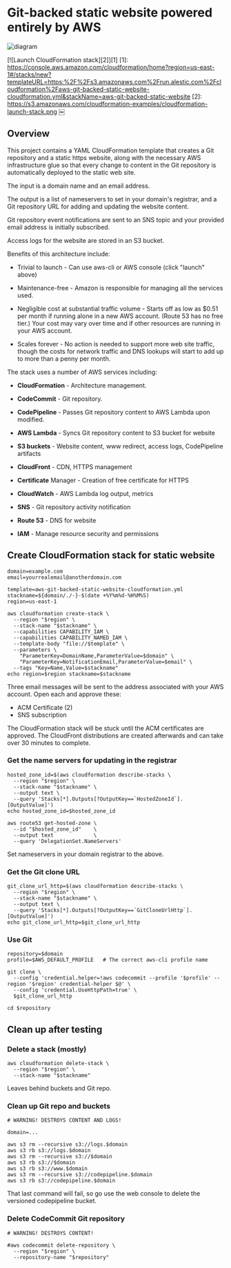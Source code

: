 
# Git-backed static website powered entirely by AWS

![diagram](https://raw.githubusercontent.com/alestic/aws-git-backed-static-website/master/aws-git-backed-static-website-architecture.gif "Architecture dagram: Git-backed static website powerd by AWS")

[![Launch CloudFormation stack][2]][1]
[1]: https://console.aws.amazon.com/cloudformation/home?region=us-east-1#/stacks/new?templateURL=https:%2F%2Fs3.amazonaws.com%2Frun.alestic.com%2Fcloudformation%2Faws-git-backed-static-website-cloudformation.yml&stackName=aws-git-backed-static-website
[2]: https://s3.amazonaws.com/cloudformation-examples/cloudformation-launch-stack.png 
￼
## Overview

This project contains a YAML CloudFormation template that creates a
Git repository and a static https website, along with the necessary
AWS infrastructure glue so that every change to content in the Git
repository is automatically deployed to the static web site.

The input is a domain name and an email address.

The output is a list of nameservers to set in your domain's registrar,
and a Git repository URL for adding and updating the website content.

Git repository event notifications are sent to an SNS topic and your
provided email address is initially subscribed.

Access logs for the website are stored in an S3 bucket.

Benefits of this architecture include:

 - Trivial to launch - Can use aws-cli or AWS console (click "launch"
   above)

 - Maintenance-free - Amazon is responsible for managing all the
   services used.

 - Negligible cost at substantial traffic volume - Starts off as low
   as $0.51 per month if running alone in a new AWS account. (Route 53
   has no free tier.) Your cost may vary over time and if other
   resources are running in your AWS account.

 - Scales forever - No action is needed to support more web site
   traffic, though the costs for network traffic and DNS lookups will
   start to add up to more than a penny per month.

The stack uses a number of AWS services including:

 - **CloudFormation** - Architecture management.

 - **CodeCommit** - Git repository.

 - **CodePipeline** - Passes Git repository content to AWS Lambda upon
   modified.

 - **AWS Lambda** - Syncs Git repository content to S3 bucket for website

 - **S3 buckets** - Website content, www redirect, access logs,
   CodePipeline artifacts

 - **CloudFront** - CDN, HTTPS management

 - **Certificate** Manager - Creation of free certificate for HTTPS

 - **CloudWatch** - AWS Lambda log output, metrics

 - **SNS** - Git repository activity notification

 - **Route 53** - DNS for website

 - **IAM** - Manage resource security and permissions

## Create CloudFormation stack for static website

    domain=example.com
    email=yourrealemail@anotherdomain.com

    template=aws-git-backed-static-website-cloudformation.yml
    stackname=${domain/./-}-$(date +%Y%m%d-%H%M%S)
    region=us-east-1

    aws cloudformation create-stack \
      --region "$region" \
      --stack-name "$stackname" \
      --capabilities CAPABILITY_IAM \
      --capabilities CAPABILITY_NAMED_IAM \
      --template-body "file://$template" \
      --parameters \
        "ParameterKey=DomainName,ParameterValue=$domain" \
        "ParameterKey=NotificationEmail,ParameterValue=$email" \
      --tags "Key=Name,Value=$stackname"
    echo region=$region stackname=$stackname

Three email messages will be sent to the address associated with your
AWS account. Open each and approve these:

 - ACM Certificate (2)
 - SNS subscription

The CloudFormation stack will be stuck until the ACM certificates are
approved. The CloudFront distributions are created afterwards and can
take over 30 minutes to complete.

### Get the name servers for updating in the registrar

    hosted_zone_id=$(aws cloudformation describe-stacks \
      --region "$region" \
      --stack-name "$stackname" \
      --output text \
      --query 'Stacks[*].Outputs[?OutputKey==`HostedZoneId`].[OutputValue]')
    echo hosted_zone_id=$hosted_zone_id

    aws route53 get-hosted-zone \
      --id "$hosted_zone_id"    \
      --output text             \
      --query 'DelegationSet.NameServers'

Set nameservers in your domain registrar to the above.

### Get the Git clone URL

    git_clone_url_http=$(aws cloudformation describe-stacks \
      --region "$region" \
      --stack-name "$stackname" \
      --output text \
      --query 'Stacks[*].Outputs[?OutputKey==`GitCloneUrlHttp`].[OutputValue]')
    echo git_clone_url_http=$git_clone_url_http

### Use Git

    repository=$domain
    profile=$AWS_DEFAULT_PROFILE   # The correct aws-cli profile name

    git clone \
      --config 'credential.helper=!aws codecommit --profile '$profile' --region '$region' credential-helper $@' \
      --config 'credential.UseHttpPath=true' \
      $git_clone_url_http

    cd $repository

## Clean up after testing

### Delete a stack (mostly)

    aws cloudformation delete-stack \
      --region "$region" \
      --stack-name "$stackname"

Leaves behind buckets and Git repo.

### Clean up Git repo and buckets

    # WARNING! DESTROYS CONTENT AND LOGS!

    domain=...

    aws s3 rm --recursive s3://logs.$domain
    aws s3 rb s3://logs.$domain
    aws s3 rm --recursive s3://$domain
    aws s3 rb s3://$domain
    aws s3 rb s3://www.$domain
    aws s3 rm --recursive s3://codepipeline.$domain
    aws s3 rb s3://codepipeline.$domain

That last command will fail, so go use the web console to delete the
versioned codepipeline bucket.

### Delete CodeCommit Git repository

    # WARNING! DESTROYS CONTENT!

    #aws codecommit delete-repository \
      --region "$region" \
      --repository-name "$repository"

